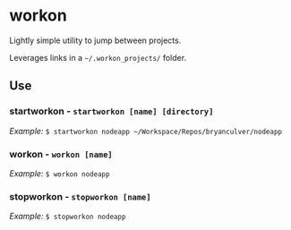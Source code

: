 # workon

Lightly simple utility to jump between projects.

Leverages links in a `~/.workon_projects/` folder.

## Use

### startworkon - `startworkon [name] [directory]`

*Example:*
`$ startworkon nodeapp ~/Workspace/Repos/bryanculver/nodeapp`

### workon - `workon [name]`

*Example:*
`$ workon nodeapp`

### stopworkon - `stopworkon [name]`

*Example:*
`$ stopworkon nodeapp`
